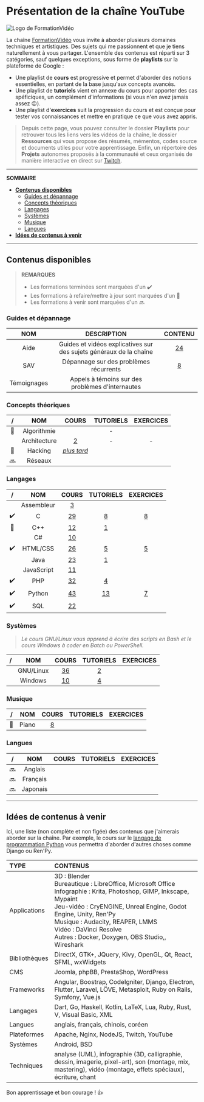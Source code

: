 # Présentation de la chaîne YouTube

![Logo de FormationVidéo](https://nsa40.casimages.com/img/2019/10/10/191010123344352794.png)

La chaîne [FormationVidéo](https://www.youtube.com/formationvideo8) vous invite à aborder plusieurs domaines techniques et artistiques. Des sujets qui me passionnent et que je tiens naturellement à vous partager. L'ensemble des contenus est réparti sur 3 catégories, sauf quelques exceptions, sous forme de **playlists** sur la plateforme de Google :

+ Une playlist de **cours** est progressive et permet d'aborder des notions essentielles, en partant de la base jusqu'aux concepts avancés.
+ Une playlist de **tutoriels** vient en annexe du cours pour apporter des cas spéficiques, un complément d'informations (si vous n'en avez jamais assez 😉).
+ Une playlist d'**exercices** suit la progression du cours et est conçue pour tester vos connaissances et mettre en pratique ce que vous avez appris.

> Depuis cette page, vous pouvez consulter le dossier **Playlists** pour retrouver tous les liens vers les vidéos de la chaîne, le dossier **Ressources** qui vous propose des résumés, mémentos, codes source et documents utiles pour votre apprentissage. Enfin, un répertoire des **Projets** autonomes proposés à la communauté et ceux organisés de manière interactive en direct sur [Twitch](https://www.twitch.tv/jachampagne).

---

**SOMMAIRE**
+ [**Contenus disponibles**](#contenus-disponibles)
  + [Guides et dépannage](#guides-et-dépannage)
  + [Concepts théoriques](#concepts-théoriques)
  + [Langages](#langages)
  + [Systèmes](#systèmes)
  + [Musique](#musique)
  + [Langues](#langues)
+ [**Idées de contenus à venir**](#idées-de-contenus-à-venir)

---

## Contenus disponibles

> **REMARQUES**
> + Les formations terminées sont marquées d'un ✔️
> + Les formations à refaire/mettre à jour sont marquées d'un 🔁
> + Les formations à venir sont marquées d'un 🔜

### Guides et dépannage

|NOM|DESCRIPTION|CONTENU|
|:--:|:--:|:--:|
|Aide|Guides et vidéos explicatives sur des sujets généraux de la chaîne|[24](https://github.com/jasonchampagne/FormationVideo/blob/master/Playlists/aide.md)|
|SAV|Dépannage sur des problèmes récurrents|[8](https://github.com/jasonchampagne/FormationVideo/blob/master/Playlists/sav.md)|
|Témoignages|Appels à témoins sur des problèmes d'internautes||

### Concepts théoriques

|/|NOM|COURS|TUTORIELS|EXERCICES|
|:--:|:--:|:--:|:--:|:--:|
|🔁|Algorithmie||-||
||Architecture|[2](https://github.com/jasonchampagne/FormationVideo/blob/master/Playlists/architecture.md)|-|-|
|🔁|Hacking|[_plus tard_](https://jasonchampagne.fr/static/faq-youtube.html)|||
|🔜|Réseaux||||

### Langages

|/|NOM|COURS|TUTORIELS|EXERCICES|
|:--:|:--:|:--:|:--:|:--:|
||Assembleur|[3](https://github.com/jasonchampagne/FormationVideo/blob/master/Playlists/assembleur-cours.md)|||
|✔️|C|[29](https://github.com/jasonchampagne/FormationVideo/blob/master/Playlists/c-cours.md)|[8](https://github.com/jasonchampagne/FormationVideo/blob/master/Playlists/c-tutoriels.md)|[8](https://github.com/jasonchampagne/FormationVideo/blob/master/Playlists/c-exercices.md)|
|🔁|C++|[12](https://github.com/jasonchampagne/FormationVideo/blob/master/Playlists/cpp-cours.md)|[1](https://github.com/jasonchampagne/FormationVideo/blob/master/Playlists/cpp-tutoriels.md)||
||C#|[10](https://github.com/jasonchampagne/FormationVideo/blob/master/Playlists/csharp-cours.md)|||
|✔️|HTML/CSS|[26](https://github.com/jasonchampagne/FormationVideo/blob/master/Playlists/html-css-cours.md)|[5](https://github.com/jasonchampagne/FormationVideo/blob/master/Playlists/html-css-tutoriels.md)|[5](https://github.com/jasonchampagne/FormationVideo/blob/master/Playlists/html-css-exercices.md)|
||Java|[23](https://github.com/jasonchampagne/FormationVideo/blob/master/Playlists/java-cours.md)|[1](https://github.com/jasonchampagne/FormationVideo/blob/master/Playlists/java-tutoriels.md)||
||JavaScript|[11](https://github.com/jasonchampagne/FormationVideo/blob/master/Playlists/javascript-cours.md)|||
|✔️|PHP|[32](https://github.com/jasonchampagne/FormationVideo/blob/master/Playlists/php-cours.md)|[4](https://github.com/jasonchampagne/FormationVideo/blob/master/Playlists/php-tutoriels.md)||
|✔️|Python|[43](https://github.com/jasonchampagne/FormationVideo/blob/master/Playlists/python-cours.md)|[13](https://github.com/jasonchampagne/FormationVideo/blob/master/Playlists/python-tutoriels.md)|[7](https://github.com/jasonchampagne/FormationVideo/blob/master/Playlists/python-exercices.md)|
|✔️|SQL|[22](https://github.com/jasonchampagne/FormationVideo/blob/master/Playlists/sql-cours.md)|||

### Systèmes

> _Le cours GNU/Linux vous apprend à écrire des scripts en Bash et le cours Windows à coder en Batch ou PowerShell._

|/|NOM|COURS|TUTORIELS|EXERCICES|
|:--:|:--:|:--:|:--:|:--:|
||GNU/Linux|[36](https://github.com/jasonchampagne/FormationVideo/blob/master/Playlists/gnu-linux-cours.md)|[2](https://github.com/jasonchampagne/FormationVideo/blob/master/Playlists/gnu-linux-tutoriels.md)||
||Windows|[10](https://github.com/jasonchampagne/FormationVideo/blob/master/Playlists/windows-cours.md)|[4](https://github.com/jasonchampagne/FormationVideo/blob/master/Playlists/windows-tutoriels.md)||

### Musique

|/|NOM|COURS|TUTORIELS|EXERCICES|
|:--:|:--:|:--:|:--:|:--:|
|🔁|Piano|[8](https://github.com/jasonchampagne/FormationVideo/blob/master/Playlists/piano-cours.md)|||

### Langues

|/|NOM|COURS|TUTORIELS|EXERCICES|
|:--:|:--:|:--:|:--:|:--:|
|🔜|Anglais||||
|🔜|Français||||
|🔜|Japonais||||

---

## Idées de contenus à venir

Ici, une liste (non complète et non figée) des contenus que j'aimerais aborder sur la chaîne. Par exemple, le cours sur le [langage de programmation Python](https://www.youtube.com/playlist?list=PLrSOXFDHBtfHg8fWBd7sKPxEmahwyVBkC) vous permettra d'aborder d'autres choses comme Django ou Ren'Py.

|TYPE|CONTENUS|
|:--|:--|
|Applications|3D : Blender<br>Bureautique : LibreOffice, Microsoft Office<br>Infographie : Krita, Photoshop, GIMP, Inkscape, Mypaint<br>Jeu-vidéo : CryENGINE, Unreal Engine, Godot Engine, Unity, Ren'Py<br>Musique : Audacity, REAPER, LMMS<br>Vidéo : DaVinci Resolve<br>Autres : Docker, Doxygen, OBS Studio,, Wireshark|
|Bibliothèques|DirectX, GTK+, JQuery, Kivy, OpenGL, Qt, React, SFML, wxWidgets|
|CMS|Joomla, phpBB, PrestaShop, WordPress|
|Frameworks|Angular, Boostrap, CodeIgniter, Django, Electron, Flutter, Laravel, LÖVE, Metasploit, Ruby on Rails, Symfony, Vue.js|
|Langages|Dart, Go, Haskell, Kotlin, LaTeX, Lua, Ruby, Rust, V, Visual Basic, XML|
|Langues|anglais, français, chinois, coréen|
|Plateformes|Apache, Nginx, NodeJS, Twitch, YouTube|
|Systèmes|Android, BSD|
|Techniques|analyse (UML), infographie (3D, calligraphie, dessin, imagerie, pixel-art), son (montage, mix, mastering), vidéo (montage, effets spéciaux), écriture, chant|

Bon apprentissage et bon courage ! 👍
